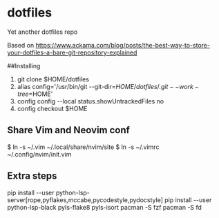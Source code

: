 # dotfiles
Yet another dotfiles repo

Based on
https://www.ackama.com/blog/posts/the-best-way-to-store-your-dotfiles-a-bare-git-repository-explained

##Installing
1. git clone <remote-git-repo-url> $HOME/dotfiles
2. alias config='/usr/bin/git --git-dir=$HOME/dotfiles/.git --work-tree=$HOME'
3. config config --local status.showUntrackedFiles no
4. config checkout $HOME

## Share Vim and Neovim conf
$ ln -s ~/.vim ~/.local/share/nvim/site
$ ln -s ~/.vimrc ~/.config/nvim/init.vim

## Extra steps
pip install --user python-lsp-server[rope,pyflakes,mccabe,pycodestyle,pydocstyle]
pip install --user python-lsp-black pyls-flake8 pyls-isort
pacman -S fzf
pacman -S fd
